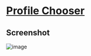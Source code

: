 # [Profile Chooser](https://yovenzor.github.io/profile-chooser)

## Screenshot
![image](https://github.com/user-attachments/assets/9912fd9e-7006-47a3-8404-321a32b2db31)
